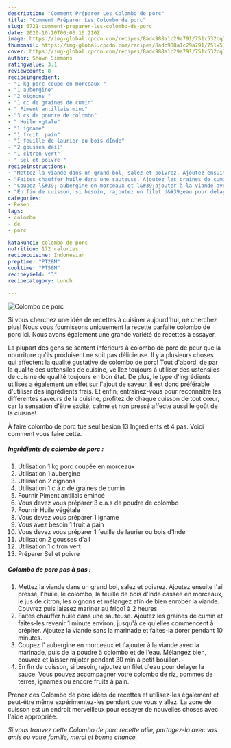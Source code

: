 ```yaml
---
description: "Comment Préparer Les Colombo de porc"
title: "Comment Préparer Les Colombo de porc"
slug: 6721-comment-preparer-les-colombo-de-porc
date: 2020-10-10T00:03:16.210Z
image: https://img-global.cpcdn.com/recipes/8adc988a1c29a791/751x532cq70/colombo-de-porc-photo-principale-de-la-recette.jpg
thumbnail: https://img-global.cpcdn.com/recipes/8adc988a1c29a791/751x532cq70/colombo-de-porc-photo-principale-de-la-recette.jpg
cover: https://img-global.cpcdn.com/recipes/8adc988a1c29a791/751x532cq70/colombo-de-porc-photo-principale-de-la-recette.jpg
author: Shawn Simmons
ratingvalue: 3.1
reviewcount: 8
recipeingredient:
- "1 kg porc coupe en morceaux "
- "1 aubergine"
- "2 oignons "
- "1 cc de graines de cumin"
- " Piment antillais minc"
- "3 cs de poudre de colombo"
- " Huile vgtale"
- "1 igname"
- "1 fruit  pain"
- "1 feuille de laurier ou bois dInde"
- "2 gousses dail"
- "1 citron vert"
- " Sel et poivre "
recipeinstructions:
- "Mettez la viande dans un grand bol, salez et poivrez. Ajoutez ensuite l&#39;ail pressé, l&#39;huile, le colombo, la feuille de bois d&#39;Inde cassée en morceaux, le jus de citron, les oignons et mélangez afin de bien enrober la viande. Couvrez puis laissez mariner au frigo1 à 2 heures"
- "Faites chauffer huile dans une sauteuse. Ajoutez les graines de cumin et faites-les revenir 1 minute environ, jusqu&#39;à ce qu&#39;elles commencent à crépiter. Ajoutez la viande sans la marinade et faites-la dorer pendant 10 minutes. ⁣"
- "Coupez l&#39; aubergine en morceaux et l&#39;ajouter à la viande avec la marinade, puis de la poudre à colombo et de l&#39;eau. Mélangez bien, couvrez et laisser mijoter pendant 30 min à petit bouillon.⁣ ⁣"
- "En fin de cuisson, si besoin, rajoutez un filet d&#39;eau pour delayer la sauce. Vous pouvez accompagner votre colombo de riz, pommes de terres, ignames ou encore fruits à pain.⁣"
categories:
- Resep
tags:
- colombo
- de
- porc

katakunci: colombo de porc 
nutrition: 172 calories
recipecuisine: Indonesian
preptime: "PT28M"
cooktime: "PT58M"
recipeyield: "3"
recipecategory: Lunch

---
```



![Colombo de porc](https://img-global.cpcdn.com/recipes/8adc988a1c29a791/751x532cq70/colombo-de-porc-photo-principale-de-la-recette.jpg)

Si vous cherchez une idée de recettes à cuisiner aujourd'hui, ne cherchez plus! Nous vous fournissons uniquement la recette parfaite colombo de porc ici. Nous avons également une grande variété de recettes à essayer.

La plupart des gens se sentent inférieurs à colombo de porc de peur que la nourriture qu'ils produisent ne soit pas délicieuse. Il y a plusieurs choses qui affectent la qualité gustative de colombo de porc! Tout d'abord, de par la qualité des ustensiles de cuisine, veillez toujours à utiliser des ustensiles de cuisine de qualité toujours en bon état. De plus, le type d'ingrédients utilisés a également un effet sur l'ajout de saveur, il est donc préférable d'utiliser des ingrédients frais. Et enfin, entraînez-vous pour reconnaître les différentes saveurs de la cuisine, profitez de chaque cuisson de tout cœur, car la sensation d'être excité, calme et non pressé affecte aussi le goût de la cuisine!

<!--inarticleads1-->

À faire colombo de porc tue seul besion 13 Ingrédients et 4 pas. Voici comment vous faire cette.

##### Ingrédients de colombo de porc :

1. Utilisation 1 kg porc coupée en morceaux ⁣
1. Utilisation 1 aubergine⁣
1. Utilisation 2 oignons ⁣
1. Utilisation 1 c.à.c de graines de cumin⁣
1. Fournir  Piment antillais émincé⁣
1. Vous devez vous préparer 3 c.à.s de poudre de colombo⁣
1. Fournir  Huile végétale⁣
1. Vous devez vous préparer 1 igname⁣
1. Vous avez besoin 1 fruit à pain⁣
1. Vous devez vous préparer 1 feuille de laurier ou bois d&#39;Inde⁣
1. Utilisation 2 gousses d&#39;ail⁣
1. Utilisation 1 citron vert⁣
1. Préparer  Sel et poivre ⁣




<!--inarticleads2-->

##### Colombo de porc pas à pas :

1. Mettez la viande dans un grand bol, salez et poivrez. Ajoutez ensuite l&#39;ail pressé, l&#39;huile, le colombo, la feuille de bois d&#39;Inde cassée en morceaux, le jus de citron, les oignons et mélangez afin de bien enrober la viande. Couvrez puis laissez mariner au frigo1 à 2 heures
1. Faites chauffer huile dans une sauteuse. Ajoutez les graines de cumin et faites-les revenir 1 minute environ, jusqu&#39;à ce qu&#39;elles commencent à crépiter. Ajoutez la viande sans la marinade et faites-la dorer pendant 10 minutes. ⁣
1. Coupez l&#39; aubergine en morceaux et l&#39;ajouter à la viande avec la marinade, puis de la poudre à colombo et de l&#39;eau. Mélangez bien, couvrez et laisser mijoter pendant 30 min à petit bouillon.⁣ - ⁣
1. En fin de cuisson, si besoin, rajoutez un filet d&#39;eau pour delayer la sauce. Vous pouvez accompagner votre colombo de riz, pommes de terres, ignames ou encore fruits à pain.⁣




<!--inarticleads1-->

<p>
Prenez ces Colombo de porc idées de recettes et utilisez-les également et peut-être même expérimentez-les pendant que vous y allez. La zone de cuisson est un endroit merveilleux pour essayer de nouvelles choses avec l'aide appropriée.
</p>

<p>
<i>Si vous trouvez cette Colombo de porc recette utile, partagez-la avec vos amis ou votre famille, merci et bonne chance.</i>
</p>
